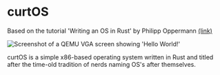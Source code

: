 # curtOS
Based on the tutorial 'Writing an OS in Rust' by Philipp Oppermann [(link)](https://os.phil-opp.com/)

![Screenshot of a QEMU VGA screen showing 'Hello World!'](https://github.com/curtis-wils0n/curt_os/assets/60797928/098a108f-a4f0-414a-8aac-c7d39a487bcd)

curtOS is a simple x86-based operating system written in Rust and titled after the time-old tradition of nerds naming OS's after themselves.

